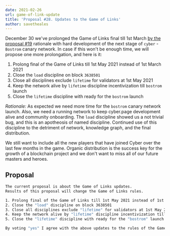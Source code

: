 ```yaml
---
date: 2021-02-26
url: game-of-link-update
title: 'Proposal #28. Updates to the Game of Links'
author: savetheales
---
```


December 30 we've prolonged the Game of Links final till 1st March [by the proposal #19](https://cyber.page/governance/19) rationale with hard development of the next stage of `cyber` - `Bostrom` canary network. In case if this won't be enough time, we will propose one more prolongation, and here is it:

1. Prolong final of the Game of Links till 1st May 2021 instead of 1st March 2021
2. Close the `load` discipline on block `3638501`
3. Close all disciplines exclude `lifetime` for validators at 1st May 2021
4. Keep the network alive by `lifetime` discipline incentivization till `bostrom` launch
5. Close the `lifetime` discipline with ready for the `bostrom` launch

*Rationale:* As expected we need more time for the `bostrom` canary network launch. Also, we need a running network to keep cyber.page development alive and community onboarding. The `load` discipline showed us a not trivial bug, and this is an apotheosis of named discipline. Continued use of this discipline to the detriment of network, knowledge graph, and the final distribution.

We still want to include all the new players that have joined Cyber over the last few months in the game. Organic distribution is the success key for the growth of a blockchain project and we don't want to miss all of our future masters and heroes.

## Proposal

```bash
The current proposal is about the Game of Links updates.
Results of this proposal will change the Game of Links rules.

1. Prolong final of the Game of Links till 1st May 2021 instead of 1st March 2021
2. Close the "load" discipline on block 3638501
3. Close all disciplines exclude "lifetime" for validators at 1st May 2021
4. Keep the network alive by "lifetime" discipline incentivization till "bostrom" launch
5. Close the "lifetime" discipline with ready for the "bostrom" launch

By voting "yes" I agree with the above updates to the rules of the Game of Links.
```
